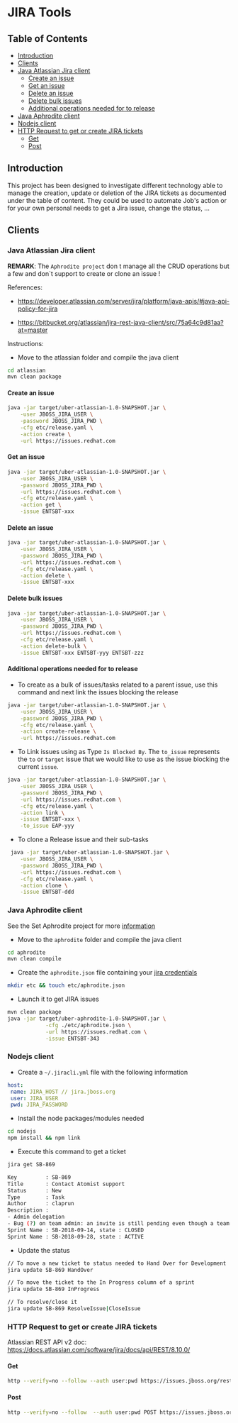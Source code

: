 # JIRA Tools

## Table of Contents

  * [Introduction](#introduction)
  * [Clients](#clients)
  * [Java Atlassian Jira client](#java-atlassian-jira-client)
     * [Create an issue](#create-an-issue)
     * [Get an issue](#get-an-issue)
     * [Delete an issue](#delete-an-issue)
     * [Delete bulk issues](#delete-bulk-issues)
     * [Additional operations needed for to release](#additional-operations-needed-for-to-release)
  * [Java Aphrodite client](#java-aphrodite-client)
  * [Nodejs client](#nodejs-client)
  * [HTTP Request to get or create JIRA tickets](#http-request-to-get-or-create-jira-tickets)
     * [Get](#get)
     * [Post](#post)

## Introduction

This project has been designed to investigate different technology able to manage the creation, update or deletion of the JIRA tickets as documented under the table of content.
They could be used to automate Job's action or for your own personal needs to get a Jira issue, change the status, ...

## Clients

### Java Atlassian Jira client

**REMARK**: The `Aphrodite project` don t manage all the CRUD operations but a few and don`t support to create or clone an issue !

References:

- https://developer.atlassian.com/server/jira/platform/java-apis/#java-api-policy-for-jira

- https://bitbucket.org/atlassian/jira-rest-java-client/src/75a64c9d81aa?at=master

Instructions:

- Move to the atlassian folder and compile the java client
```bash
cd atlassian
mvn clean package 
```

#### Create an issue
```bash
java -jar target/uber-atlassian-1.0-SNAPSHOT.jar \
    -user JBOSS_JIRA_USER \
    -password JBOSS_JIRA_PWD \
    -cfg etc/release.yaml \
    -action create \
    -url https://issues.redhat.com
```
#### Get an issue
```bash
java -jar target/uber-atlassian-1.0-SNAPSHOT.jar \
    -user JBOSS_JIRA_USER \
    -password JBOSS_JIRA_PWD \
    -url https://issues.redhat.com \
    -cfg etc/release.yaml \
    -action get \
    -issue ENTSBT-xxx
```
#### Delete an issue
```bash
java -jar target/uber-atlassian-1.0-SNAPSHOT.jar \
    -user JBOSS_JIRA_USER \
    -password JBOSS_JIRA_PWD \
    -url https://issues.redhat.com \
    -cfg etc/release.yaml \
    -action delete \
    -issue ENTSBT-xxx
```

#### Delete bulk issues
```bash
java -jar target/uber-atlassian-1.0-SNAPSHOT.jar \
    -user JBOSS_JIRA_USER \
    -password JBOSS_JIRA_PWD \
    -url https://issues.redhat.com \
    -cfg etc/release.yaml \
    -action delete-bulk \
    -issue ENTSBT-xxx ENTSBT-yyy ENTSBT-zzz
```

#### Additional operations needed for to release

- To create as a bulk of issues/tasks related to a parent issue, use this command and next link the issues blocking the release
```bash
java -jar target/uber-atlassian-1.0-SNAPSHOT.jar \
    -user JBOSS_JIRA_USER \
    -password JBOSS_JIRA_PWD \
    -cfg etc/release.yaml \
    -action create-release \
    -url https://issues.redhat.com
```

- To Link issues using as Type `Is Blocked By`. The `to_issue` represents the `to` or `target` issue that we would like to use as the issue blocking the current `issue`. 
```bash
java -jar target/uber-atlassian-1.0-SNAPSHOT.jar \
    -user JBOSS_JIRA_USER \
    -password JBOSS_JIRA_PWD \
    -url https://issues.redhat.com \
    -cfg etc/release.yaml \
    -action link \
    -issue ENTSBT-xxx \
    -to_issue EAP-yyy 
```
- To clone a Release issue and their sub-tasks
```bash
 java -jar target/uber-atlassian-1.0-SNAPSHOT.jar \
    -user JBOSS_JIRA_USER \
    -password JBOSS_JIRA_PWD \
    -url https://issues.redhat.com \
    -cfg etc/release.yaml \
    -action clone \
    -issue ENTSBT-ddd
```
### Java Aphrodite client

See the Set Aphrodite project for more [information](https://github.com/jboss-set/aphrodite)

- Move to the `aphrodite` folder and compile the java client
```bash
cd aphrodite
mvn clean compile 
```

- Create the `aphrodite.json` file containing your [jira credentials](https://github.com/jboss-set/aphrodite/blob/master/aphrodite.properties.json.example)
```bash
mkdir etc && touch etc/aphrodite.json
```
- Launch it to get JIRA issues
```bash
mvn clean package 
java -jar target/uber-aphrodite-1.0-SNAPSHOT.jar \
            -cfg ./etc/aphrodite.json \
            -url https://issues.redhat.com \
            -issue ENTSBT-343
```

### Nodejs client

- Create a `~/.jiracli.yml` file with the following information

```yaml
host:
 name: JIRA_HOST // jira.jboss.org
 user: JIRA_USER
 pwd: JIRA_PASSWORD
```
- Install the node packages/modules needed

```bash
cd nodejs
npm install && npm link
```

- Execute this command to get a ticket

```bash
jira get SB-869

Key         : SB-869
Title       : Contact Atomist support
Status      : New
Type        : Task
Author      : claprun
Description :
- Admin delegation
- Bug (?) on team admin: an invite is still pending even though a team member with that email has already been accepted. What happens if that invite is rescinded since the error message makes it sound like all references to that email would be deleted?
Sprint Name : SB-2018-09-14, state : CLOSED
Sprint Name : SB-2018-09-28, state : ACTIVE
```

- Update the status 

```bash
// To move a new ticket to status needed to Hand Over for Development
jira update SB-869 HandOver

// To move the ticket to the In Progress column of a sprint
jira update SB-869 InProgress

// To resolve/close it
jira update SB-869 ResolveIssue|CloseIssue
```
 
### HTTP Request to get or create JIRA tickets

Atlassian REST API v2 doc: https://docs.atlassian.com/software/jira/docs/api/REST/8.10.0/

#### Get

```bash
http --verify=no --follow --auth user:pwd https://issues.jboss.org/rest/api/2/issue/SB-889
```

#### Post

```bash
http --verify=no --follow  --auth user:pwd POST https://issues.jboss.org/rest/api/2/issue/ < jira.json
```